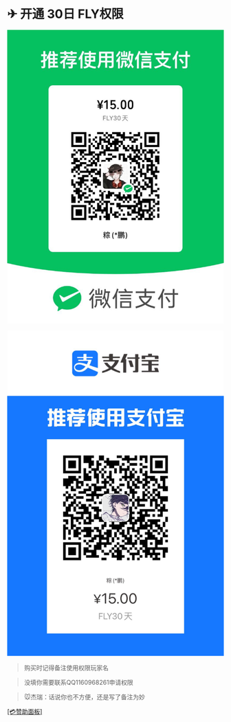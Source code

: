 # ✈ 开通 30日 FLY权限

![img](vip/w30f.png)

![img](vip/z30f.png)

> 购买时记得备注使用权限玩家名

> 没填你需要联系QQ1160968261申请权限

> 🐭杰瑞：话说你也不方便，还是写了备注为妙

[[💳赞助面板]](zz.md)